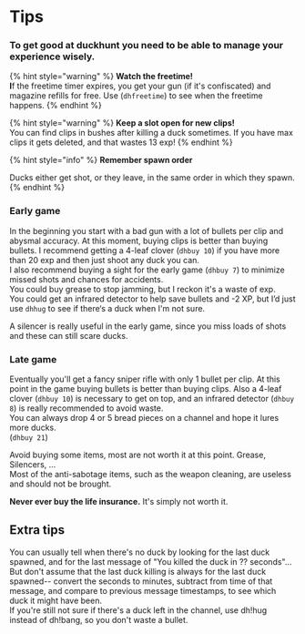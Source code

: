 # Tips

### **To get good at duckhunt you need to be able to manage your experience wisely.**

{% hint style="warning" %}
**Watch the freetime!   
I**f the freetime timer expires, you get your gun \(if it's confiscated\) and magazine refills for free. Use  \(`dhfreetime`\) to see when the freetime happens.
{% endhint %}

{% hint style="warning" %}
**Keep a slot open for new clips!**  
You can find clips in bushes after killing a duck sometimes.  If you have max clips it gets deleted, and that wastes 13 exp!
{% endhint %}

{% hint style="info" %}
**Remember spawn order**

Ducks either get shot, or they leave, in the same order in which they spawn.
{% endhint %}

### **Early game**

In the beginning you start with a bad gun with a lot of bullets per clip and abysmal accuracy. At this moment, buying clips is better than buying bullets. I recommend getting a 4-leaf clover \(`dhbuy 10`\) if you have more than 20 exp and then just shoot any duck you can.   
I also recommend buying a sight for the early game \(`dhbuy 7`\) to minimize missed shots and chances for accidents.  
You could buy grease to stop jamming, but I reckon it's a waste of exp.  
You could get an infrared detector to help save bullets and -2 XP, but I’d just use `dhhug` to see if there‘s a duck when I'm not sure.

A silencer is really useful in the early game, since you miss loads of shots and these can still scare ducks.

### **Late game**

Eventually you'll get a fancy sniper rifle with only 1 bullet per clip. At this point in the game buying bullets is better than buying clips. Also a 4-leaf clover \(`dhbuy 10`\) is necessary to get on top, and an infrared detector \(`dhbuy 8`\) is really recommended to avoid waste.   
You can always drop 4 or 5 bread pieces on a channel and hope it lures more ducks.   
\(`dhbuy 21`\)

Avoid buying some items, most are not worth it at this point. Grease, Silencers, ...  
Most of the anti-sabotage items, such as the weapon cleaning, are useless and should not be brought.

**Never ever buy the life insurance.** It's simply not worth it.

## Extra tips

You can usually tell when there's no duck by looking for the last duck spawned, and for the last message of "You killed the duck in ?? seconds"... But don't assume that the last duck killing is always for the last duck spawned-- convert the seconds to minutes, subtract from time of that message, and compare to previous message timestamps, to see which duck it might have been.  
 If you're still not sure if there's a duck left in the channel, use dh!hug instead of dh!bang, so you don't waste a bullet.

